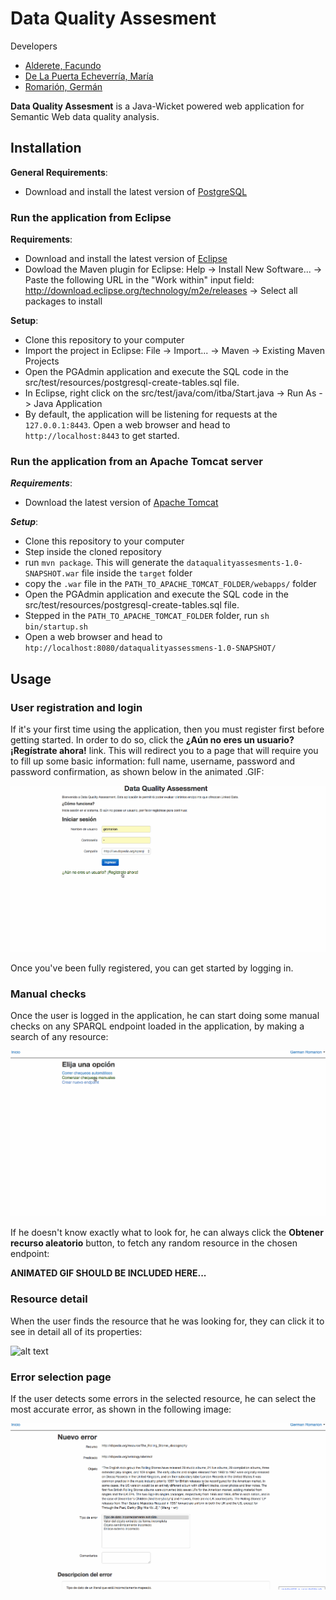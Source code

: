 # Data Quality Assesment

Developers
- [Alderete, Facundo](https://github.com/facualderete)
- [De La Puerta Echeverría, María](https://github.com/mariadelapuerta)
- [Romarión, Germán](https://github.com/gromarion)

**Data Quality Assesment** is a Java-Wicket powered web application for Semantic Web data quality analysis.

## Installation
**General Requirements**:
- Download and install the latest version of [PostgreSQL](https://www.postgresql.org/download/)

### Run the application from Eclipse
**Requirements**:
- Download and install the latest version of [Eclipse](https://eclipse.org/downloads/)
- Dowload the Maven plugin for Eclipse: Help -> Install New Software... -> Paste the following URL in the "Work within" input field: http://download.eclipse.org/technology/m2e/releases -> Select all packages to install

**Setup**:
- Clone this repository to your computer
- Import the project in Eclipse: File -> Import... -> Maven -> Existing Maven Projects
- Open the PGAdmin application and execute the SQL code in the src/test/resources/postgresql-create-tables.sql file.
- In Eclipse, right click on the src/test/java/com/itba/Start.java -> Run As -> Java Application
- By default, the application will be listening for requests at the `127.0.0.1:8443`. Open a web browser and head to `http://localhost:8443` to get started.

### Run the application from an Apache Tomcat server
***Requirements***:
- Download the latest version of [Apache Tomcat](http://tomcat.apache.org/whichversion.html)

***Setup***:
- Clone this repository to your computer
- Step inside the cloned repository
- run `mvn package`. This will generate the `dataqualityassesments-1.0-SNAPSHOT.war` file inside the `target` folder
- copy the `.war` file in the `PATH_TO_APACHE_TOMCAT_FOLDER/webapps/` folder
- Open the PGAdmin application and execute the SQL code in the src/test/resources/postgresql-create-tables.sql file.
- Stepped in the `PATH_TO_APACHE_TOMCAT_FOLDER` folder, run `sh bin/startup.sh`
- Open a web browser and head to `htp://localhost:8080/dataqualityassessmens-1.0-SNAPSHOT/`

## Usage
### User registration and login
If it's your first time using the application, then you must register first before getting started. In order to do so, click the **¿Aún no eres un usuario? ¡Regístrate ahora!** link. This will redirect you to a page that will require you to fill up some basic information: full name, username, password and password confirmation, as shown below in the animated .GIF:

![alt text](https://raw.githubusercontent.com/gromarion/pf/master/readme_images/register_user.gif)

Once you've been fully registered, you can get started by logging in.

### Manual checks
Once the user is logged in the application, he can start doing some manual checks on any SPARQL endpoint loaded in the application, by making a search of any resource:

![alt text](https://raw.githubusercontent.com/gromarion/pf/master/readme_images/manual_checks.gif)

If he doesn't know exactly what to look for, he can always click the **Obtener recurso aleatorio** button, to fetch any random resource in the chosen endpoint:

**ANIMATED GIF SHOULD BE INCLUDED HERE...**

### Resource detail
When the user finds the resource that he was looking for, they can click it to see in detail all of its properties:

![alt text](https://raw.githubusercontent.com/gromarion/pf/master/readme_images/resource_detail.gif)

### Error selection page
If the user detects some errors in the selected resource, he can select the most accurate error, as shown in the following image:

![alt text](https://raw.githubusercontent.com/gromarion/pf/master/readme_images/error_selection_page.gif)
